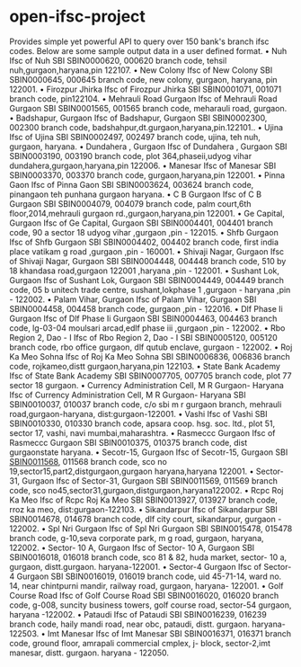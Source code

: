 # open-ifsc-project
Provides simple yet powerful API to query over 150 bank's branch ifsc codes.
Below are some sample output data in a user defined format.
•	Nuh
Ifsc of Nuh SBI SBIN0000620, 000620 branch code, tehsil nuh,gurgaon,haryana,pin 122107.
•	New Colony
Ifsc of New Colony SBI SBIN0000645, 000645 branch code, new colony, gurgaon, haryana, pin 122001.
•	Firozpur Jhirka
Ifsc of Firozpur Jhirka SBI SBIN0001071, 001071 branch code, pin122104.
•	Mehrauli Road Gurgaon
Ifsc of Mehrauli Road Gurgaon SBI SBIN0001565, 001565 branch code, meharauli road, gurgaon.
•	Badshapur, Gurgaon
Ifsc of Badshapur, Gurgaon SBI SBIN0002300, 002300 branch code, badshahpur,dt.gurgaon,haryana,pin.122101..
•	Ujina
Ifsc of Ujina SBI SBIN0002497, 002497 branch code, ujina, teh nuh, gurgaon, haryana.
•	Dundahera , Gurgaon
Ifsc of Dundahera , Gurgaon SBI SBIN0003190, 003190 branch code, plot 364,phaseii,udyog vihar dundahera,gurgaon,haryana,pin 122006.
•	Manesar
Ifsc of Manesar SBI SBIN0003370, 003370 branch code, gurgaon,haryana,pin 122001.
•	Pinna Gaon
Ifsc of Pinna Gaon SBI SBIN0003624, 003624 branch code, pinangaon teh punhana gurgaon haryana.
•	C B Gurgaon
Ifsc of C B Gurgaon SBI SBIN0004079, 004079 branch code, palm court,6th floor,2014,mehrauli gurgaon rd.,gurgaon,haryana,pin 122001.
•	Ge Capital, Gurgaon
Ifsc of Ge Capital, Gurgaon SBI SBIN0004401, 004401 branch code, 90 a sector 18 udyog vihar ,gurgaon ,pin - 122015.
•	Shfb Gurgaon
Ifsc of Shfb Gurgaon SBI SBIN0004402, 004402 branch code, first india place vatikam g road ,gurgaon ,pin - 160001.
•	Shivaji Nagar, Gurgaon
Ifsc of Shivaji Nagar, Gurgaon SBI SBIN0004448, 004448 branch code, 510 by 18 khandasa road,gurgaon 122001 ,haryana ,pin - 122001.
•	Sushant Lok, Gurgaon
Ifsc of Sushant Lok, Gurgaon SBI SBIN0004449, 004449 branch code, 05 b unitech trade centre, sushant,lokphase 1 ,gurgaon - haryana ,pin - 122002.
•	Palam Vihar, Gurgaon
Ifsc of Palam Vihar, Gurgaon SBI SBIN0004458, 004458 branch code, gurgaon ,pin - 122016.
•	Dlf Phase Ii Gurgaon
Ifsc of Dlf Phase Ii Gurgaon SBI SBIN0004463, 004463 branch code, lg-03-04 moulsari arcad,edlf phase iii ,gurgaon ,pin - 122002.
•	Rbo Region 2, Dao - I
Ifsc of Rbo Region 2, Dao - I SBI SBIN0005120, 005120 branch code, rbo office gurgaon, dlf qutub enclave, gurgaon - 122002.
•	Roj Ka Meo Sohna
Ifsc of Roj Ka Meo Sohna SBI SBIN0006836, 006836 branch code, rojkameo,distt gurgaon,haryana,pin 122103.
•	State Bank Academy
Ifsc of State Bank Academy SBI SBIN0007705, 007705 branch code, plot 77 sector 18 gurgaon.
•	Currency Administration Cell, M R Gurgaon- Haryana
Ifsc of Currency Administration Cell, M R Gurgaon- Haryana SBI SBIN0010037, 010037 branch code, c/o sbi m r gurgaon branch, mehrauli road,gurgaon-haryana, dist:gurgaon-122001.
•	Vashi
Ifsc of Vashi SBI SBIN0010330, 010330 branch code, apsara coop. hsg. soc. ltd., plot 51, sector 17, vashi, navi mumbai,maharashtra.
•	Rasmeccc Gurgaon
Ifsc of Rasmeccc Gurgaon SBI SBIN0010375, 010375 branch code, dist gurgaonstate haryana.
•	Secotr-15, Gurgaon
Ifsc of Secotr-15, Gurgaon SBI <a href="http://myifsccodes.com/state-bank-of-india/haryana/gurgaon/secotr-15-gurgaon/11004">SBIN0011568</a>, 011568 branch code, sco no 19,sector15,part2,distgurgaon,gurgaon haryana,haryana 122001.
•	Sector-31, Gurgaon
Ifsc of Sector-31, Gurgaon SBI SBIN0011569, 011569 branch code, sco no45,sector31,gurgaon,distgurgaon,haryana122002.
•	Rcpc Roj Ka Meo
Ifsc of Rcpc Roj Ka Meo SBI SBIN0013927, 013927 branch code, rroz ka meo, dist:gurgaon-122103.
•	Sikandarpur
Ifsc of Sikandarpur SBI SBIN0014678, 014678 branch code, dlf city court, sikandarpur, gurgaon - 122002.
•	Spl Nri Gurgaon
Ifsc of Spl Nri Gurgaon SBI SBIN0015478, 015478 branch code, g-10,seva corporate park, m g road, gurgaon, haryana, 122002.
•	Sector- 10 A, Gurgaon
Ifsc of Sector- 10 A, Gurgaon SBI SBIN0016018, 016018 branch code, sco 81 & 82, huda market, sector- 10 a, gurgaon, distt.gurgaon. haryana-122001.
•	Sector-4 Gurgaon
Ifsc of Sector-4 Gurgaon SBI SBIN0016019, 016019 branch code, uid 45-71-14, ward no. 14, near chintpurni mandir, railway road, gurgaon, haryana- 122001.
•	Golf Course Road
Ifsc of Golf Course Road SBI SBIN0016020, 016020 branch code, g-008, suncity business towers, golf course road, sector-54 gurgaon, haryana -122002.
•	Pataudi
Ifsc of Pataudi SBI SBIN0016239, 016239 branch code, haily mandi road, near obc, pataudi, distt. gurgaon. haryana-122503.
•	Imt Manesar
Ifsc of Imt Manesar SBI SBIN0016371, 016371 branch code, ground floor, amrapali commercial cmplex, j- block, sector-2,imt manesar, distt. gurgaon. haryana - 122050.

